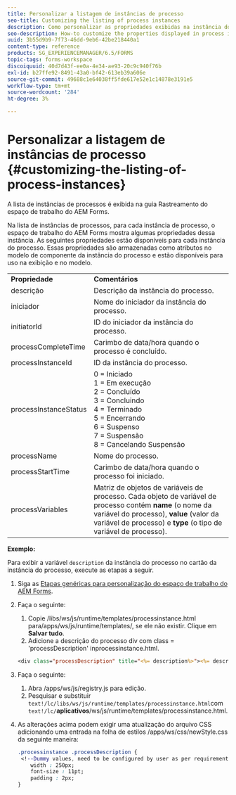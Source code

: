 ```yaml
---
title: Personalizar a listagem de instâncias de processo
seo-title: Customizing the listing of process instances
description: Como personalizar as propriedades exibidas na instância do processo no AEM Forms workspace.
seo-description: How-to customize the properties displayed in process instance in AEM Forms workspace.
uuid: 3b55d9b9-7f73-46dd-9eb6-42be218440a1
content-type: reference
products: SG_EXPERIENCEMANAGER/6.5/FORMS
topic-tags: forms-workspace
discoiquuid: 40d7d43f-ee0a-4e34-ae93-20c9c940f76b
exl-id: b27ffe92-8491-43a0-bf42-613eb39a606e
source-git-commit: 49688c1e64038ff5fde617e52e1c14878e3191e5
workflow-type: tm+mt
source-wordcount: '284'
ht-degree: 3%

---
```


# Personalizar a listagem de instâncias de processo {#customizing-the-listing-of-process-instances}

A lista de instâncias de processos é exibida na guia Rastreamento do espaço de trabalho do AEM Forms.

Na lista de instâncias de processos, para cada instância de processo, o espaço de trabalho do AEM Forms mostra algumas propriedades dessa instância. As seguintes propriedades estão disponíveis para cada instância do processo. Essas propriedades são armazenadas como atributos no modelo de componente da instância do processo e estão disponíveis para uso na exibição e no modelo.

<table>
 <tbody>
  <tr>
   <td><strong>Propriedade</strong></td>
   <td><strong>Comentários</strong></td>
  </tr>
  <tr>
   <td>descrição</td>
   <td>Descrição da instância do processo.</td>
  </tr>
  <tr>
   <td>iniciador</td>
   <td>Nome do iniciador da instância do processo.</td>
  </tr>
  <tr>
   <td>initiatorId</td>
   <td>ID do iniciador da instância do processo.</td>
  </tr>
  <tr>
   <td>processCompleteTime</td>
   <td>Carimbo de data/hora quando o processo é concluído.</td>
  </tr>
  <tr>
   <td>processInstanceId</td>
   <td>ID da instância do processo.</td>
  </tr>
  <tr>
   <td>processInstanceStatus</td>
   <td>0 = Iniciado<br /> 1 = Em execução<br /> 2 = Concluído<br /> 3 = Concluindo<br /> 4 = Terminado<br /> 5 = Encerrando<br /> 6 = Suspenso<br /> 7 = Suspensão<br /> 8 = Cancelando Suspensão</td>
  </tr>
  <tr>
   <td>processName</td>
   <td>Nome do processo.</td>
  </tr>
  <tr>
   <td>processStartTime</td>
   <td>Carimbo de data/hora quando o processo foi iniciado.</td>
  </tr>
  <tr>
   <td>processVariables</td>
   <td>Matriz de objetos de variáveis de processo. Cada objeto de variável de processo contém <strong>name</strong> (o nome da variável do processo), <strong>value</strong> (valor da variável de processo) e<strong> type</strong> (o tipo de variável de processo).</td>
  </tr>
 </tbody>
</table>

**Exemplo:**

Para exibir a variável `description` da instância do processo no cartão da instância do processo, execute as etapas a seguir.

1. Siga as [Etapas genéricas para personalização do espaço de trabalho do AEM Forms](/help/forms/using/generic-steps-html-workspace-customization.md).
1. Faça o seguinte:

   1. Copie /libs/ws/js/runtime/templates/processinstance.html para/apps/ws/js/runtime/templates/, se ele não existir. Clique em **Salvar tudo**.
   1. Adicione a descrição do processo div com class = &#39;processDescription&#39; inprocessinstance.html.

   ```jsp
   <div class="processDescription" title="<%= description%>"><%= description%></div>
   ```

1. Faça o seguinte:

   1. Abra /apps/ws/js/registry.js para edição.
   1. Pesquisar e substituir `text!/lc/libs/ws/js/runtime/templates/processinstance.html`com `text!/lc/`**aplicativos**/ws/js/runtime/templates/processinstance.html.

1. As alterações acima podem exigir uma atualização do arquivo CSS adicionando uma entrada na folha de estilos /apps/ws/css/newStyle.css da seguinte maneira:

   ```css
   .processinstance .processDescription {
    <!--Dummy values, need to be configured by user as per requirement and user can add or delete any property depending upon requirement-->
       width : 250px;
       font-size : 11pt;
       padding : 2px;
   }
   ```
